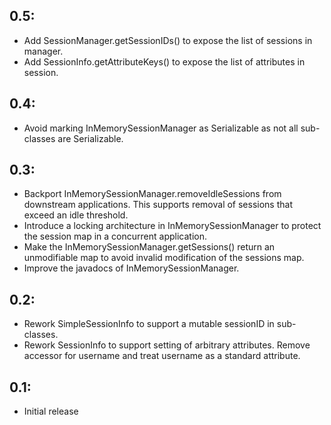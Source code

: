 ## 0.5:
* Add SessionManager.getSessionIDs() to expose the list of sessions in manager.
* Add SessionInfo.getAttributeKeys() to expose the list of attributes in session.

## 0.4:
* Avoid marking InMemorySessionManager as Serializable as not all sub-classes are Serializable.

## 0.3:
* Backport InMemorySessionManager.removeIdleSessions from downstream applications. This supports removal
  of sessions that exceed an idle threshold.
* Introduce a locking architecture in InMemorySessionManager to protect the session map in a concurrent
  application.
* Make the InMemorySessionManager.getSessions() return an unmodifiable map to avoid invalid modification
  of the sessions map.
* Improve the javadocs of InMemorySessionManager.

## 0.2:
* Rework SimpleSessionInfo to support a mutable sessionID in sub-classes.
* Rework SessionInfo to support setting of arbitrary attributes. Remove accessor for username and treat
  username as a standard attribute.

## 0.1:

* Initial release
